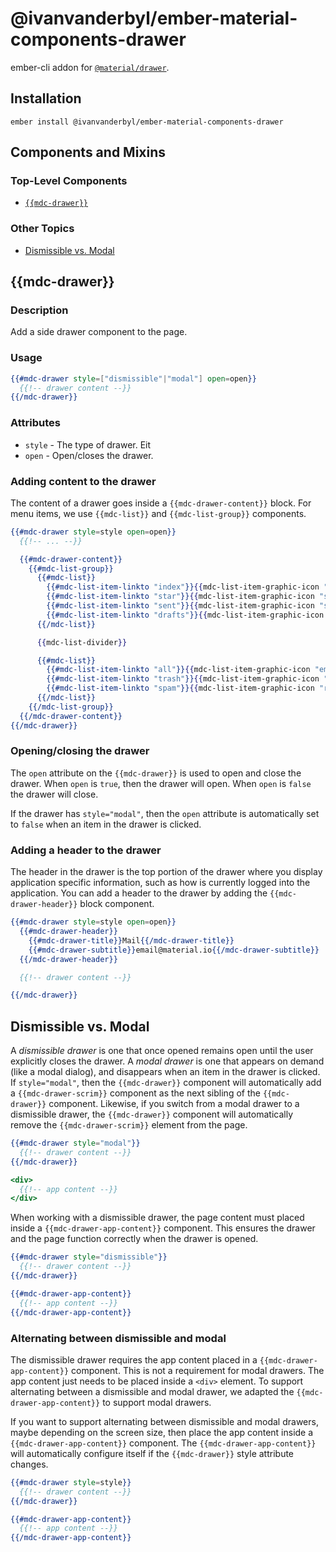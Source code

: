@ivanvanderbyl/ember-material-components-drawer
======================

ember-cli addon for [`@material/drawer`](https://github.com/material-components/material-components-web/tree/master/packages/mdc-drawer).

Installation
------------

    ember install @ivanvanderbyl/ember-material-components-drawer

Components and Mixins
-----------------------

### Top-Level Components

* [`{{mdc-drawer}}`](#mdc-drawer)

### Other Topics
* [Dismissible vs. Modal](#dismissible-vs-modal)

{{mdc-drawer}}
---------------

### Description

Add a side drawer component to the page.

### Usage

```handlebars
{{#mdc-drawer style=["dismissible"|"modal"] open=open}}
  {{!-- drawer content --}}
{{/mdc-drawer}}
```

### Attributes

* `style` - The type of drawer. Eit
* `open` - Open/closes the drawer.

### Adding content to the drawer

The content of a drawer goes inside a `{{mdc-drawer-content}}` block. For menu items,
we use `{{mdc-list}}` and `{{mdc-list-group}}` components.

```handlebars
{{#mdc-drawer style=style open=open}}
  {{!-- ... --}}

  {{#mdc-drawer-content}}
    {{#mdc-list-group}}
      {{#mdc-list}}
        {{#mdc-list-item-linkto "index"}}{{mdc-list-item-graphic-icon "inbox"}} Inbox{{/mdc-list-item-linkto}}
        {{#mdc-list-item-linkto "star"}}{{mdc-list-item-graphic-icon "star"}} Star{{/mdc-list-item-linkto}}
        {{#mdc-list-item-linkto "sent"}}{{mdc-list-item-graphic-icon "send"}} Sent Mail{{/mdc-list-item-linkto}}
        {{#mdc-list-item-linkto "drafts"}}{{mdc-list-item-graphic-icon "drafts"}} Drafts{{/mdc-list-item-linkto}}
      {{/mdc-list}}

      {{mdc-list-divider}}

      {{#mdc-list}}
        {{#mdc-list-item-linkto "all"}}{{mdc-list-item-graphic-icon "email"}} All Mail{{/mdc-list-item-linkto}}
        {{#mdc-list-item-linkto "trash"}}{{mdc-list-item-graphic-icon "delete"}} Trash{{/mdc-list-item-linkto}}
        {{#mdc-list-item-linkto "spam"}}{{mdc-list-item-graphic-icon "report"}} Spam{{/mdc-list-item-linkto}}
      {{/mdc-list}}
    {{/mdc-list-group}}
  {{/mdc-drawer-content}}
{{/mdc-drawer}}
```

### Opening/closing the drawer

The `open` attribute on the `{{mdc-drawer}}` is used to open and close the drawer. When
`open` is `true`, then the drawer will open. When `open` is `false` the drawer will
close.

If the drawer has `style="modal"`, then the `open` attribute is automatically set to
`false` when an item in the drawer is clicked.

### Adding a header to the drawer

The header in the drawer is the top portion of the drawer where you display application
specific information, such as how is currently logged into the application. You can add
a header to the drawer by adding the `{{mdc-drawer-header}}` block component.

```handlebars
{{#mdc-drawer style=style open=open}}
  {{#mdc-drawer-header}}
    {{#mdc-drawer-title}}Mail{{/mdc-drawer-title}}
    {{#mdc-drawer-subtitle}}email@material.io{{/mdc-drawer-subtitle}}
  {{/mdc-drawer-header}}

  {{!-- drawer content --}}

{{/mdc-drawer}}
```

## Dismissible vs. Modal

A *dismissible drawer* is one that once opened remains open until the user explicitly
closes the drawer. A *modal drawer* is one that appears on demand (like a modal dialog),
and disappears when an item in the drawer is clicked. If `style="modal"`, then the
`{{mdc-drawer}}` component will automatically add a `{{mdc-drawer-scrim}}` component
as the next sibling of the `{{mdc-drawer}}` component. Likewise, if you switch from
a modal drawer to a dismissible drawer, the `{{mdc-drawer}}` component will automatically
remove the `{{mdc-drawer-scrim}}` element from the page.

```handlebars
{{#mdc-drawer style="modal"}}
  {{!-- drawer content --}}
{{/mdc-drawer}}

<div>
  {{!-- app content --}}
</div>

```

When working with a dismissible drawer, the page content must placed inside a
`{{mdc-drawer-app-content}}` component. This ensures the drawer and the page function
correctly when the drawer is opened.

```handlebars
{{#mdc-drawer style="dismissible"}}
  {{!-- drawer content --}}
{{/mdc-drawer}}

{{#mdc-drawer-app-content}}
  {{!-- app content --}}
{{/mdc-drawer-app-content}}
```

### Alternating between dismissible and modal

The dismissible drawer requires the app content placed in a `{{mdc-drawer-app-content}}`
component. This is not a requirement for modal drawers. The app content just needs to
be placed inside a `<div>` element. To support alternating between a dismissible and
modal drawer, we adapted the `{{mdc-drawer-app-content}}` to support modal drawers.

If you want to support alternating between dismissible and modal drawers, maybe depending
on the screen size, then place the app content inside a `{{mdc-drawer-app-content}}`
component. The `{{mdc-drawer-app-content}}` will automatically configure itself if the
`{{mdc-drawer}}` style attribute changes.

```handlebars
{{#mdc-drawer style=style}}
  {{!-- drawer content --}}
{{/mdc-drawer}}

{{#mdc-drawer-app-content}}
  {{!-- app content --}}
{{/mdc-drawer-app-content}}
```

